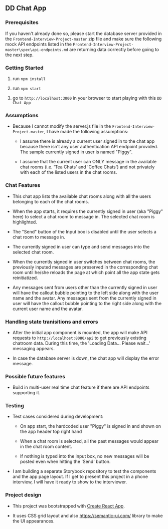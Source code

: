 ## DD Chat App

### Prerequisites

If you haven't already done so, please start the database server provided in the `Frontend-Interview-Project-master` zip file and make sure the following mock API endpoints listed in the `Frontend-Interview-Project-master\spec\api-endpoints.md` are returning data correctly before going to the next step.


### Getting Started

1. run `npm install` 

2. run `npm start`

3. go to `http://localhost:3000` in your browser to start playing with this `DD Chat App`

### Assumptions

* Because I cannot modify the server.js file in the `Frontend-Interview-Project-master`, I have made the following assumptions:

  - I assume there is already a current user signed in to the chat app because there isn't any user authentication API endpoint provided. The sample currently signed in user is named "Piggy".

  - I assume that the current user can ONLY message in the available chat rooms (i.e. 'Tea Chats' and 'Coffee Chats') and not privately with each of the listed users in the chat rooms.

### Chat Features

* This chat app lists the available chat rooms along with all the users belonging to each of the chat rooms.

* When the app starts, it requires the currently signed in user (aka "Piggy" here) to select a chat room to message in. The selected chat room is highlighted.

* The "Send" button of the Input box is disabled until the user selects a chat room to message in.

* The currently signed in user can type and send messages into the selected chat room. 

* When the currently signed in user switches between chat rooms, the previously inputed messages are preserved in the corresponding chat room until he/she reloads the page at which point all the app state gets reinitiatized.

* Any messages sent from users other than the currently signed in user will have the callout bubble pointing to the left side along with the user name and the avatar. Any messages sent from the currently signed in user will have the callout bubble pointing to the right side along with the current user name and the avatar.


### Handling state tranisitions and errors

* After the initial app component is mounted, the app will make API requests to `http://localhost:8080/api` to get previously existing chatroom data. During this time, the 'Loading Data... Please wait...' messaging appears.

* In case the database server is down, the chat app will display the error message.


### Possible future features

* Build in multi-user real time chat feature if there are API endpoints supporting it.

### Testing

* Test cases considered during development:

  - On app start, the hardcoded user "Piggy" is signed in and shown on the app header top right hand 

  - When a chat room is selected, all the past messages would appear in the chat room content.

  - If nothing is typed into the input box, no new messages will be posted even when hitting the 'Send' button.

* I am building a separate Storybook repository to test the components and the app page layout. If I get to present this project in a phone interview, I will have it ready to show to the interviewer.


### Project design

* This project was bootstrapped with [Create React App](https://github.com/facebook/create-react-app).

* It uses CSS grid layout and also https://semantic-ui.com/ library to make the UI appearances.

